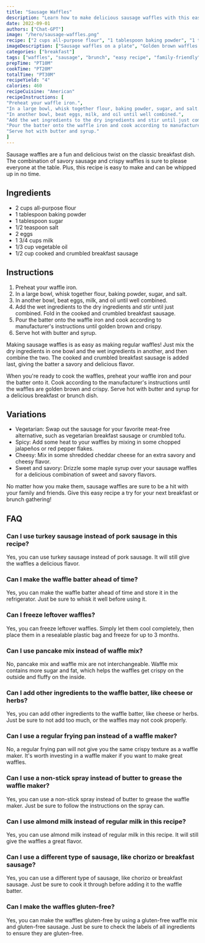 ```yaml
---
title: "Sausage Waffles"
description: "Learn how to make delicious sausage waffles with this easy recipe. Perfect for breakfast or brunch!"
date: 2022-09-01
authors: ["Chat-GPT"]
image: "/hero/sausage-waffles.png"
recipe: ["2 cups all-purpose flour", "1 tablespoon baking powder", "1 tablespoon sugar", "1/2 teaspoon salt", "2 eggs", "1 3/4 cups milk", "1/3 cup vegetable oil", "1/2 cup cooked and crumbled breakfast sausage"]
imageDescription: ["Sausage waffles on a plate", "Golden brown waffles with sausage", "Crispy waffles with savory sausage", "Waffles with sausage and syrup"]
categories: ["breakfast"]
tags: ["waffles", "sausage", "brunch", "easy recipe", "family-friendly"]
prepTime: "PT10M"
cookTime: "PT20M"
totalTime: "PT30M"
recipeYield: "4"
calories: 460
recipeCuisine: "American"
recipeInstructions: [
"Preheat your waffle iron.",
"In a large bowl, whisk together flour, baking powder, sugar, and salt.",
"In another bowl, beat eggs, milk, and oil until well combined.",
"Add the wet ingredients to the dry ingredients and stir until just combined. Fold in the cooked and crumbled breakfast sausage.",
"Pour the batter onto the waffle iron and cook according to manufacturer's instructions until golden brown and crispy.",
"Serve hot with butter and syrup."
]
---
```


Sausage waffles are a fun and delicious twist on the classic breakfast dish. The combination of savory sausage and crispy waffles is sure to please everyone at the table. Plus, this recipe is easy to make and can be whipped up in no time. 

## Ingredients

- 2 cups all-purpose flour
- 1 tablespoon baking powder
- 1 tablespoon sugar
- 1/2 teaspoon salt
- 2 eggs
- 1 3/4 cups milk
- 1/3 cup vegetable oil
- 1/2 cup cooked and crumbled breakfast sausage

## Instructions

1. Preheat your waffle iron.
2. In a large bowl, whisk together flour, baking powder, sugar, and salt.
3. In another bowl, beat eggs, milk, and oil until well combined.
4. Add the wet ingredients to the dry ingredients and stir until just combined. Fold in the cooked and crumbled breakfast sausage.
5. Pour the batter onto the waffle iron and cook according to manufacturer's instructions until golden brown and crispy.
6. Serve hot with butter and syrup.

Making sausage waffles is as easy as making regular waffles! Just mix the dry ingredients in one bowl and the wet ingredients in another, and then combine the two. The cooked and crumbled breakfast sausage is added last, giving the batter a savory and delicious flavor. 

When you're ready to cook the waffles, preheat your waffle iron and pour the batter onto it. Cook according to the manufacturer's instructions until the waffles are golden brown and crispy. Serve hot with butter and syrup for a delicious breakfast or brunch dish.

## Variations

- Vegetarian: Swap out the sausage for your favorite meat-free alternative, such as vegetarian breakfast sausage or crumbled tofu.
- Spicy: Add some heat to your waffles by mixing in some chopped jalapeños or red pepper flakes.
- Cheesy: Mix in some shredded cheddar cheese for an extra savory and cheesy flavor.
- Sweet and savory: Drizzle some maple syrup over your sausage waffles for a delicious combination of sweet and savory flavors.

No matter how you make them, sausage waffles are sure to be a hit with your family and friends. Give this easy recipe a try for your next breakfast or brunch gathering!

## FAQ

### Can I use turkey sausage instead of pork sausage in this recipe?

Yes, you can use turkey sausage instead of pork sausage. It will still give the waffles a delicious flavor.

### Can I make the waffle batter ahead of time?

Yes, you can make the waffle batter ahead of time and store it in the refrigerator. Just be sure to whisk it well before using it.

### Can I freeze leftover waffles?

Yes, you can freeze leftover waffles. Simply let them cool completely, then place them in a resealable plastic bag and freeze for up to 3 months.

### Can I use pancake mix instead of waffle mix?

No, pancake mix and waffle mix are not interchangeable. Waffle mix contains more sugar and fat, which helps the waffles get crispy on the outside and fluffy on the inside.

### Can I add other ingredients to the waffle batter, like cheese or herbs?

Yes, you can add other ingredients to the waffle batter, like cheese or herbs. Just be sure to not add too much, or the waffles may not cook properly.

### Can I use a regular frying pan instead of a waffle maker?

No, a regular frying pan will not give you the same crispy texture as a waffle maker. It's worth investing in a waffle maker if you want to make great waffles.

### Can I use a non-stick spray instead of butter to grease the waffle maker?

Yes, you can use a non-stick spray instead of butter to grease the waffle maker. Just be sure to follow the instructions on the spray can.

### Can I use almond milk instead of regular milk in this recipe?

Yes, you can use almond milk instead of regular milk in this recipe. It will still give the waffles a great flavor.

### Can I use a different type of sausage, like chorizo or breakfast sausage?

Yes, you can use a different type of sausage, like chorizo or breakfast sausage. Just be sure to cook it through before adding it to the waffle batter.

### Can I make the waffles gluten-free?

Yes, you can make the waffles gluten-free by using a gluten-free waffle mix and gluten-free sausage. Just be sure to check the labels of all ingredients to ensure they are gluten-free.